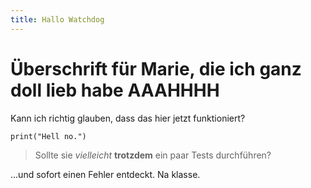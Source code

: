 ```yaml
---
title: Hallo Watchdog
---
```


# Überschrift für Marie, die ich ganz doll lieb habe AAAHHHH

Kann ich richtig glauben, dass das hier jetzt funktioniert?

`
print("Hell no.")
`

> Sollte sie *vielleicht* **trotzdem** ein paar Tests durchführen?

...und sofort einen Fehler entdeckt. Na klasse.
